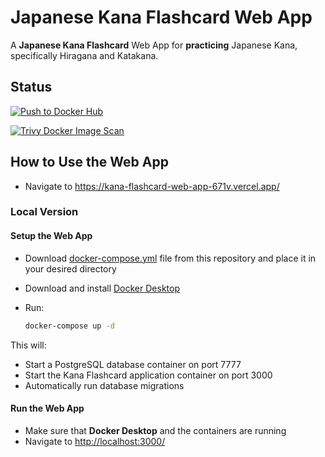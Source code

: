 # Japanese Kana Flashcard Web App

A **Japanese Kana Flashcard** Web App for **practicing** Japanese Kana, specifically Hiragana and Katakana.

## Status

[![Push to Docker Hub](https://github.com/sakan811/kana-flashcard-web-app/actions/workflows/docker-push.yml/badge.svg)](https://github.com/sakan811/kana-flashcard-web-app/actions/workflows/docker-push.yml)

[![Trivy Docker Image Scan](https://github.com/sakan811/kana-flashcard-web-app/actions/workflows/trivy-scan.yml/badge.svg)](https://github.com/sakan811/kana-flashcard-web-app/actions/workflows/trivy-scan.yml)

## How to Use the Web App

- Navigate to <https://kana-flashcard-web-app-671v.vercel.app/>

### Local Version

#### Setup the Web App

- Download [docker-compose.yml](./docker-compose.yml) file from this repository and place it in your desired directory
- Download and install [Docker Desktop](https://www.docker.com/products/docker-desktop/)
- Run:

  ```bash
  docker-compose up -d
  ```

This will:

- Start a PostgreSQL database container on port 7777
- Start the Kana Flashcard application container on port 3000
- Automatically run database migrations

#### Run the Web App

- Make sure that **Docker Desktop** and the containers are running
- Navigate to <http://localhost:3000/>

